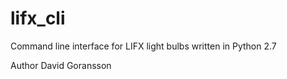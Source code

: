 # lifx_cli
Command line interface for LIFX light bulbs written in Python 2.7

Author David Goransson
